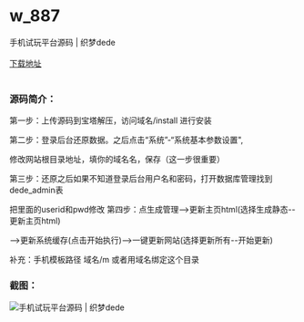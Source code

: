 # w_887
手机试玩平台源码 | 织梦dede
<br/></br>
[下载地址](https://www.uuid2.com/887.html "下载地址")
<br/></br>
<h3>源码简介：</h3>
<p>第一步：上传源码到宝塔解压，访问域名/install 进行安装 <p>
<p>第二步：登录后台还原数据。之后点击“系统”-“系统基本参数设置",<p>
<p>修改网站根目录地址，填你的域名名，保存（这一步很重要） <p>
<p>第三步：还原之后如果不知道登录后台用户名和密码，打开数据库管理找到dede_admin表<p>
<p>把里面的userid和pwd修改 第四步：点生成管理-->更新主页html(选择生成静态--更新主页html)<p>
<p>-->更新系统缓存(点击开始执行)-->一键更新网站(选择更新所有--开始更新) <p>
<p>补充：手机模板路径 域名/m 或者用域名绑定这个目录<p>
<h3>截图：</h3>
<img src="https://www.uuid2.com/wp-content/uploads/img/202105/918f26b194.jpg" alt="手机试玩平台源码 | 织梦dede">
